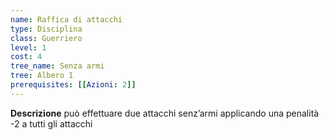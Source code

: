 ```yaml
---
name: Raffica di attacchi
type: Disciplina
class: Guerriero
level: 1
cost: 4
tree_name: Senza armi
tree: Albero 1
prerequisites: [[Azioni: 2]]
---
```


**Descrizione**
può effettuare due attacchi senz’armi applicando una penalità -2 a tutti gli
attacchi